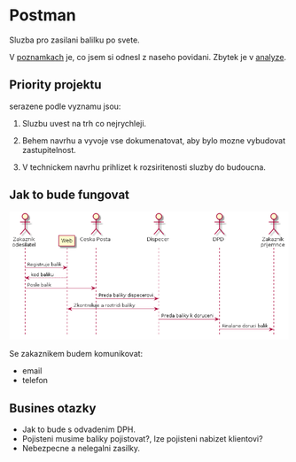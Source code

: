 # Postman

Sluzba pro zasilani balilku po svete.

V [poznamkach](./notes.html) je, co jsem si odnesl z naseho povidani. Zbytek je v [analyze](./analyza.html).

## Priority projektu

serazene podle vyznamu jsou:
 
1. Sluzbu uvest na trh co nejrychleji.

1. Behem navrhu a vyvoje vse dokumenatovat, aby bylo mozne vybudovat zastupitelnost.

1. V technickem navrhu prihlizet k rozsiritenosti sluzby do budoucna.

## Jak to bude fungovat

![Zakladni princip](./diagrams/out/princip.png "Zakladni princip")

Se zakaznikem budem komunikovat:

* email
* telefon

## Busines otazky ##

* Jak to bude s odvadenim DPH.
* Pojisteni musime baliky pojistovat?, lze pojisteni nabizet klientovi?
* Nebezpecne a nelegalni zasilky.

